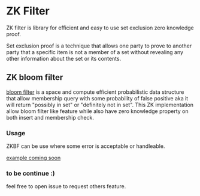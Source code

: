 # ZK Filter
ZK filter is library for efficient and easy to use set exclusion zero knowledge proof. 

Set exclusion proof is a technique that allows one party to prove to another party that a specific item is not a member of a set without revealing any other information about the set or its contents.

## ZK bloom filter
[bloom filter](https://dl.acm.org/doi/pdf/10.1145/362686.362692) is a space and compute efficient probabilistic data structure that allow membership query with some probability of false positive aka it will return "possibly in set" or "definitely not in set". This ZK implementation allow bloom filter like feature while also have zero knowledge property on both insert and membership check. 

### Usage 
ZKBF can be use where some error is acceptable or handleable. 

[example coming soon](https://www.youtube.com/watch?v=dQw4w9WgXcQ)


### to be continue :)
feel free to open issue to request others feature.
